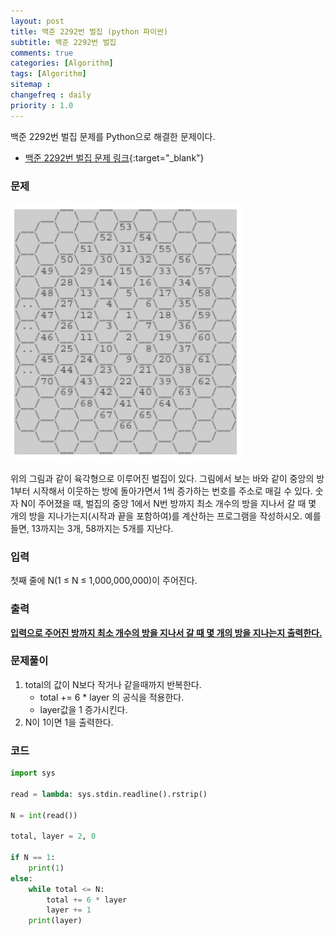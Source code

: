 ```yaml
---
layout: post
title: 백준 2292번 벌집 (python 파이썬)
subtitle: 백준 2292번 벌집
comments: true
categories: [Algorithm]
tags: [Algorithm]
sitemap :
changefreq : daily
priority : 1.0
---
```

백준 2292번 벌집 문제를 Python으로 해결한 문제이다.  

* [백준 2292번 벌집 문제 링크](https://www.acmicpc.net/problem/2292){:target="_blank"}


### 문제 
![그림](/img/algorithm/honeycomb.PNG)

위의 그림과 같이 육각형으로 이루어진 벌집이 있다. 그림에서 보는 바와 같이 중앙의 방 1부터 시작해서 이웃하는 방에 돌아가면서 1씩 증가하는 번호를 주소로 매길 수 있다. 숫자 N이 주어졌을 때, 벌집의 중앙 1에서 N번 방까지 최소 개수의 방을 지나서 갈 때 몇 개의 방을 지나가는지(시작과 끝을 포함하여)를 계산하는 프로그램을 작성하시오. 예를 들면, 13까지는 3개, 58까지는 5개를 지난다.


### 입력
첫째 줄에 N(1 ≤ N ≤ 1,000,000,000)이 주어진다.


### 출력
**<u>입력으로 주어진 방까지 최소 개수의 방을 지나서 갈 때 몇 개의 방을 지나는지 출력한다.</u>**


### 문제풀이
1. total의 값이 N보다 작거나 같을때까지 반복한다.
	* total += 6 * layer 의 공식을 적용한다.
	* layer값을 1 증가시킨다.
2. N이 1이면 1을 출력한다.


### 코드
```python
import sys

read = lambda: sys.stdin.readline().rstrip()

N = int(read())

total, layer = 2, 0

if N == 1:
    print(1)
else:
    while total <= N:
        total += 6 * layer
        layer += 1
    print(layer)
```